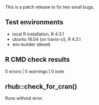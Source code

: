 This is a patch release to fix two small bugs.

## Test environments
* local R installation, R 4.3.1
* ubuntu 16.04 (on travis-ci), R 4.3.1
* win-builder (devel)

## R CMD check results

0 errors | 0 warnings | 0 note

## rhub::check_for_cran() 

Runs without error.
